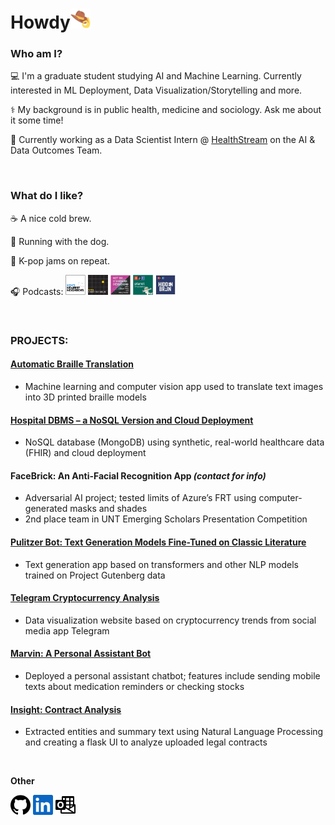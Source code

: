# Howdy<a href="https://github.com/CoffeeAddict93"><img alt="Howdy" height="32" width="32" src="assets/howdy.png"></a>

### Who am I?

💻 I'm a graduate student studying AI and Machine Learning. Currently interested in ML Deployment, Data Visualization/Storytelling and more.

⚕️ My background is in public health, medicine and sociology. Ask me about it some time!

🏥 Currently working as a Data Scientist Intern @ [HealthStream](https://www.healthstream.com/) on the AI & Data Outcomes Team. 

<br>

### What do I like?

☕ A nice cold brew. 

🏃 Running with the dog.

🎵 K-pop jams on repeat.

🎧 Podcasts: 
<a href="https://open.spotify.com/show/7fJsuxiZl4TS1hqPUmDFbl"><img alt="KNN" height="32" width="32" src="assets/podcast_knn.PNG"></a>
<a href="https://open.spotify.com/show/2VRS1IJCTn2Nlkg33ZVfkM"><img alt="99%" height="32" width="32" src="assets/podcast_99%25invis.png"></a>
<a href="https://open.spotify.com/show/1NJ6li5ZpNVBBQfpd3D6bi"><img alt="NSSD" height="32" width="32" src="assets/podcast_nssd.PNG"></a>
<a href="https://open.spotify.com/show/4FYpq3lSeQMAhqNI81O0Cn"><img alt="Planet Money" height="32" width="32" src="assets/podcast_planetmoney.jpg"></a>
<a href="https://open.spotify.com/show/20Gf4IAauFrfj7RBkjcWxh"><img alt="Hidden Brain" height="32" width="32" src="assets/podcast_hb.jpg"></a>

<br>

### PROJECTS:
#### [Automatic Braille Translation](https://github.com/CoffeeAddict93/braille_translation)
* Machine learning and computer vision app used to translate text images into 3D printed braille models

#### [Hospital DBMS – a NoSQL Version and Cloud Deployment](https://github.com/CoffeeAddict93/hospital_DBMS)
* NoSQL database (MongoDB) using synthetic, real-world healthcare data (FHIR) and cloud deployment

#### FaceBrick: An Anti-Facial Recognition App *(contact for info)*
* Adversarial AI project; tested limits of Azure’s FRT using computer-generated masks and shades
* 2nd place team in UNT Emerging Scholars Presentation Competition

#### [Pulitzer Bot: Text Generation Models Fine-Tuned on Classic Literature](https://github.com/vohuy1894/NLP_Group/wiki)
* Text generation app based on transformers and other NLP models trained on Project Gutenberg data

#### [Telegram Cryptocurrency Analysis](https://github.com/CoffeeAddict93/Telegram_analysis/blob/main/Telegram%20Sentiment%20Analysis%20-%20Crypto%20trends.pdf)
* Data visualization website based on cryptocurrency trends from social media app Telegram

#### [Marvin: A Personal Assistant Bot](https://github.com/codingcloudcowboy/marvin_chatbot)
* Deployed a personal assistant chatbot; features include sending mobile texts about medication
reminders or checking stocks

#### [Insight: Contract Analysis](https://github.com/irinamaystorovich/contract_analysis)
* Extracted entities and summary text using Natural Language Processing and creating a flask UI to analyze uploaded legal contracts

<br>

**Other**
<p align="left">
  <a href="https://github.com/CoffeeAddict93"><img alt="GitHub" height="32" width="32" src="assets/github.svg"></a>
  <a href="https://www.linkedin.com/in/richard-t-4a3464205/"><img alt="LinkedIn" height="32" width="32" src="assets/linkedin.svg"></a>
  <a href="mailto:RichardTran2@my.unt.edu"><img alt="LinkedIn" height="32" width="32" src="assets/outlook.svg"></a>
</p>


